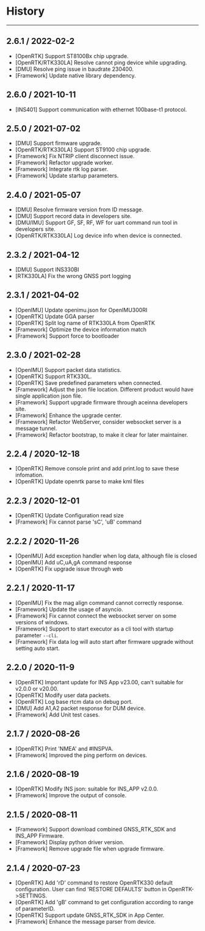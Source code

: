 # History

---
## 2.6.1 / 2022-02-2
- [OpenRTK] Support ST8100Bx chip upgrade.
- [OpenRTK/RTK330LA] Resolve cannot ping device while upgrading.
- [DMU] Resolve ping issue in baudrate 230400.
- [Framework] Update native library dependency.


## 2.6.0 / 2021-10-11
- [INS401] Support communication with ethernet 100base-t1 protocol.

## 2.5.0 / 2021-07-02
- [DMU] Support firmware upgrade.
- [OpenRTK/RTK330LA] Support ST9100 chip upgrade.
- [Framework] Fix NTRIP client disconnect issue.
- [Framework] Refactor upgrade worker.
- [Framework] Integrate rtk log parser.
- [Framework] Update startup parameters.

## 2.4.0 / 2021-05-07
- [DMU] Resolve firmware version from ID message.
- [DMU] Support record data in developers site.
- [DMU/IMU] Support GF, SF, RF, WF for uart command run tool in developers site.
- [OpenRTK/RTK330LA] Log device info when device is connected.

## 2.3.2 / 2021-04-12
- [DMU] Support INS330BI
- [RTK330LA] Fix the wrong GNSS port logging

## 2.3.1 / 2021-04-02
- [OpenIMU] Update openimu.json for OpenIMU300RI
- [OpenRTK] Update GGA parser
- [OpenRTK] Split log name of RTK330LA from OpenRTK
- [Framework] Optimize the device information match
- [Framework] Support force to bootloader

## 2.3.0 / 2021-02-28
- [OpenIMU] Support packet data statistics.
- [OpenRTK] Support RTK330L.
- [OpenRTK] Save predefined parameters when connected.
- [Framework] Adjust the json file location. Different product would have single application json file.
- [Framework] Support upgrade firmware through aceinna developers site.
- [Framework] Enhance the upgrade center.
- [Framework] Refactor WebServer, consider websocket server is a message tunnel.
- [Framework] Refactor bootstrap, to make it clear for later maintainer.

## 2.2.4 / 2020-12-18
- [OpenRTK] Remove console print and add print.log to save these infomation.
- [OpenRTK] Update openrtk parse to make kml files

## 2.2.3 / 2020-12-01
- [OpenRTK] Update Configuration read size
- [Framework] Fix cannot parse 'sC', 'uB' command

## 2.2.2 / 2020-11-26
- [OpenIMU] Add exception handler when log data, although file is closed
- [OpenIMU] Add uC,uA,gA command response
- [OpenRTK] Fix upgrade issue through web

## 2.2.1 / 2020-11-17

- [OpenIMU] Fix the mag align command cannot correctly response.
- [Framework] Update the usage of asyncio.
- [Framework] Fix cannot connect the websocket server on some versions of windows.
- [Framework] Support to start executor as a cli tool with startup parameter `--cli`.
- [Framework] Fix data log will auto start after firmware upgrade without setting auto start.

## 2.2.0 / 2020-11-9

- [OpenRTK] Important update for INS App v23.00, can't suitable for v2.0.0 or v20.00.
- [OpenRTK] Modify user data packets.
- [OpenRTK] Log base rtcm data on debug port.
- [DMU] Add A1,A2 packet response for DUM device.
- [Framework] Add Unit test cases.

## 2.1.7 / 2020-08-26

- [OpenRTK] Print 'NMEA' and #INSPVA.
- [Framework] Improved the ping perform on devices.

## 2.1.6 / 2020-08-19

- [OpenRTK] Modify INS json: suitable for INS_APP v2.0.0.
- [Framework] Improve the output of console.

## 2.1.5 / 2020-08-11

- [Framework] Support download combined GNSS_RTK_SDK and INS_APP Firmware.
- [Framework] Display python driver version.
- [Framework] Remove upgrade file when upgrade firmware.

## 2.1.4 / 2020-07-23

- [OpenRTK] Add 'rD' command to restore OpenRTK330 default configuration.
	User can find 'RESTORE DEFAULTS' button in OpenRTK->SETTINGS.
- [OpenRTK] Add 'gB' command to get configuration according to range of parameterID.
- [OpenRTK] Support update GNSS_RTK_SDK in App Center.
- [Framework] Enhance the message parser from device.

